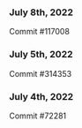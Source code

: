 ### July 8th, 2022

Commit #117008

### July 5th, 2022

Commit #314353


### July 4th, 2022

Commit #72281

